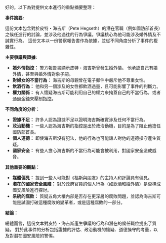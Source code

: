 好的。以下為對提供文本進行的重點摘要整理：

**事件摘要:**

這份文本包含對於皮特・海吉斯（Pete Hegseth）的潛在官職（例如國防部首長）之候任進行的討論，並涉及他過往的行為爭議。爭議核心為他可能涉及婚外情及不誠實行為。 這份文本以一份警察報告書作為依據，並從不同角度分析了事件的複雜性。

**主要爭議與證據:**

*   **婚外情指控：** 警方報告書顯示皮特・海吉斯曾發生婚外情。 他承認自己有婚外情，甚至與婚外情對象子嗣。
*   **對婦女的不當行為：** 海吉斯的母親曾在電子郵件中嚴斥他不尊重女性。
*   **飲酒行為：** 他和另一個涉及的女性都飲酒過量，且可能影響了事件的判斷力。
*   **權力關係：** 有人懷疑海吉斯可能利用自己的權力來掩蓋自己的不當行為，或者通過金錢來壓制指控。

**不同角度的分析：**

*   **證據不足：** 許多人認為證據不足以證明海吉斯確實涉及任何不當行為。
*   **政治動機：** 一些人認為海吉斯的指控是出於政治動機，目的是為了阻止他擔任國防部首長。
*   **個人道德：** 即使海吉斯沒有犯法，他的行為也可能讓人對他的道德操守產生質疑。
*   **國家安全：** 有些人擔心海吉斯的不當行為可能會被利用，對國家安全造成威脅。

 **其他重要的觀點：**

*   **媒體偏見：** 提到一些人可能對《福斯與朋友》的主持人和評論員有偏見。
*   **潛在的國家安全風險：** 對於政府官員的個人行為（如飲酒和婚外情）是否構成國安風險進行探討。
*   **系統的腐敗：** 質疑五角大樓內部是否存在更深層的腐敗問題，並認為海吉斯可能是試圖打破這種腐敗的變革者，或是這種腐敗的一部分。

**結論：**

總體而言，這份文本對皮特・海吉斯產生爭議的行為和潛在的候任職位提出了質疑。 對於此事件的分析包括證據的評估、政治動機的懷疑、道德操守的考量，以及對潛在國安風險的警惕。